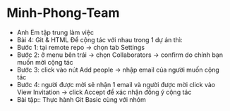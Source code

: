 # Minh-Phong-Team
- Anh Em tập trung làm việc
- Bài 4: Git & HTML Để cộng tác với nhau trong 1 dự án thì:
- Bước 1: tại remote repo -> chọn tab Settings
- Bước 2: ở menu bên trái -> chọn Collaborators -> confirm do chính bạn muốn mời cộng tác
- Bước 3: click vào nút Add people -> nhập email của người muốn cộng tác
- Bước 4: người được mời sẽ nhận 1 email và người được mời click vào View Invitation -> click Accept để xác nhận đồng ý cộng tác
- Bài tập:: Thực hành Git Basic cùng với nhóm
